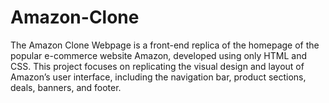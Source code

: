 # Amazon-Clone
The Amazon Clone Webpage is a front-end replica of the homepage of the popular e-commerce website Amazon, developed using only HTML and CSS. This project focuses on replicating the visual design and layout of Amazon’s user interface, including the navigation bar, product sections, deals, banners, and footer.
